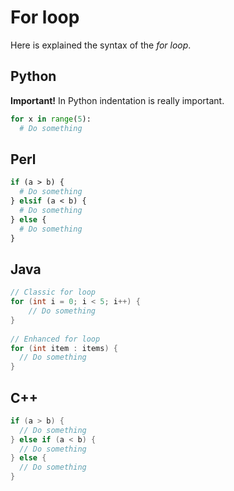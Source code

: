 # For loop
Here is explained the syntax of the *for loop*.

## Python
**Important!** In Python indentation is really important.
```python
for x in range(5):
  # Do something
```

## Perl
```perl
if (a > b) {
  # Do something
} elsif (a < b) {
  # Do something
} else {
  # Do something
}
```

## Java
```java
// Classic for loop
for (int i = 0; i < 5; i++) { 
    // Do something
}
    
// Enhanced for loop
for (int item : items) {
  // Do something
}
```

## C++
```cpp
if (a > b) {
  // Do something
} else if (a < b) {
  // Do something
} else {
  // Do something
}
```
